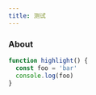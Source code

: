 ```yaml
---
title: 测试
---
```


<div class="text-center">
  <!-- You can use Vue components inside markdown -->
  <div i-icon-park-outline-book class="text-4xl -mb-6 m-auto" />
  <h3>About</h3>
</div>

```js {2,3}
function highlight() {
  const foo = 'bar'
  console.log(foo)
}
```

